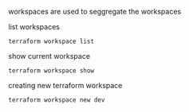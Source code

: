 workspaces are used to seggregate the workspaces

list workspaces
```
terraform workspace list
```

show current workspace
```
terraform workspace show
```

creating new terraform workspace
```
terraform workspace new dev
```
